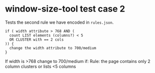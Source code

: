 # window-size-tool test case 2

Tests the second rule we have encoded in `rules.json`.

    if ( width attribute > 768 AND (
      count LIST elements (columns?) < 5
      OR CLUSTER with == 2 cols
    )) {
      change the width attribute to 700/medium
    }

If width is >768 change to 700/medium if:
Rule: the page contains only 2 column clusters or lists <5 columns
